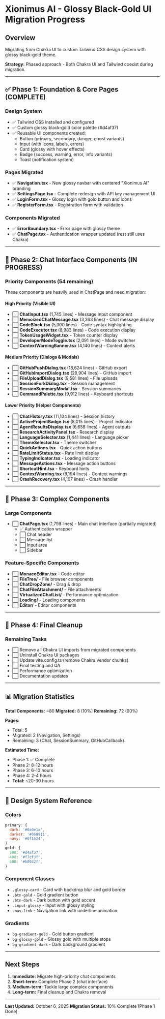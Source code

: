 # Xionimus AI - Glossy Black-Gold UI Migration Progress

## Overview
Migrating from Chakra UI to custom Tailwind CSS design system with glossy black-gold theme.

**Strategy:** Phased approach - Both Chakra UI and Tailwind coexist during migration.

---

## ✅ Phase 1: Foundation & Core Pages (COMPLETE)

### Design System
- ✅ Tailwind CSS installed and configured
- ✅ Custom glossy black-gold color palette (#d4af37)
- ✅ Reusable UI components created:
  - Button (primary, secondary, danger, ghost variants)
  - Input (with icons, labels, errors)
  - Card (glossy with hover effects)
  - Badge (success, warning, error, info variants)
  - Toast (notification system)

### Pages Migrated
- ✅ **Navigation.tsx** - New glossy navbar with centered "Xionimus AI" branding
- ✅ **SettingsPage.tsx** - Complete redesign with API key management UI
- ✅ **LoginForm.tsx** - Glossy login with gold button and icons
- ✅ **RegisterForm.tsx** - Registration form with validation

### Components Migrated
- ✅ **ErrorBoundary.tsx** - Error page with glossy theme
- ✅ **ChatPage.tsx** - Authentication wrapper updated (rest still uses Chakra)

---

## 🔄 Phase 2: Chat Interface Components (IN PROGRESS)

### Priority Components (54 remaining)
These components are heavily used in ChatPage and need migration:

#### High Priority (Visible UI)
- ⬜ **ChatInput.tsx** (1,745 lines) - Message input component
- ⬜ **MemoizedChatMessage.tsx** (3,363 lines) - Chat message display
- ⬜ **CodeBlock.tsx** (5,000 lines) - Code syntax highlighting
- ⬜ **CodeExecutor.tsx** (8,983 lines) - Code execution display
- ⬜ **TokenUsageWidget.tsx** - Token counter display
- ⬜ **DeveloperModeToggle.tsx** (2,091 lines) - Mode switcher
- ⬜ **ContextWarningBanner.tsx** (4,140 lines) - Context alerts

#### Medium Priority (Dialogs & Modals)
- ⬜ **GitHubPushDialog.tsx** (18,624 lines) - GitHub export
- ⬜ **GitHubImportDialog.tsx** (29,904 lines) - GitHub import
- ⬜ **FileUploadDialog.tsx** (9,581 lines) - File uploads
- ⬜ **SessionForkDialog.tsx** - Session management
- ⬜ **SessionSummaryModal.tsx** - Session summaries
- ⬜ **CommandPalette.tsx** (9,912 lines) - Keyboard shortcuts

#### Lower Priority (Helper Components)
- ⬜ **ChatHistory.tsx** (11,104 lines) - Session history
- ⬜ **ActiveProjectBadge.tsx** (8,015 lines) - Project indicator
- ⬜ **AgentResultsDisplay.tsx** (6,658 lines) - Agent outputs
- ⬜ **ResearchActivityPanel.tsx** - Research display
- ⬜ **LanguageSelector.tsx** (1,441 lines) - Language picker
- ⬜ **ThemeSelector.tsx** - Theme switcher
- ⬜ **QuickActions.tsx** - Quick action buttons
- ⬜ **RateLimitStatus.tsx** - Rate limit display
- ⬜ **TypingIndicator.tsx** - Loading indicator
- ⬜ **MessageActions.tsx** - Message action buttons
- ⬜ **ShortcutHint.tsx** - Keyboard hints
- ⬜ **ContextWarning.tsx** (8,194 lines) - Context warnings
- ⬜ **CrashRecovery.tsx** (4,107 lines) - Crash handler

---

## 🔄 Phase 3: Complex Components

### Large Components
- ⬜ **ChatPage.tsx** (1,798 lines) - Main chat interface (partially migrated)
  - ✅ Authentication wrapper
  - ⬜ Chat header
  - ⬜ Message list
  - ⬜ Input area
  - ⬜ Sidebar

### Feature-Specific Components
- ⬜ **MonacoEditor.tsx** - Code editor
- ⬜ **FileTree/** - File browser components
- ⬜ **ChatDropZone/** - Drag & drop
- ⬜ **ChatFileAttachment/** - File attachments
- ⬜ **VirtualizedChatList/** - Performance optimization
- ⬜ **Loading/** - Loading components
- ⬜ **Editor/** - Editor components

---

## 🎯 Phase 4: Final Cleanup

### Remaining Tasks
- ⬜ Remove all Chakra UI imports from migrated components
- ⬜ Uninstall Chakra UI packages
- ⬜ Update vite.config.ts (remove Chakra vendor chunks)
- ⬜ Final testing and QA
- ⬜ Performance optimization
- ⬜ Documentation updates

---

## 📊 Migration Statistics

**Total Components:** ~80
**Migrated:** 8 (10%)
**Remaining:** 72 (90%)

**Pages:**
- Total: 5
- Migrated: 2 (Navigation, Settings)
- Remaining: 3 (Chat, SessionSummary, GitHubCallback)

**Estimated Time:**
- Phase 1: ✅ Complete
- Phase 2: 8-12 hours
- Phase 3: 6-10 hours
- Phase 4: 2-4 hours
- **Total:** ~20-30 hours

---

## 🎨 Design System Reference

### Colors
```javascript
primary: {
  dark: '#0a0e1a',
  darker: '#060911',
  navy: '#0f1624',
}
gold: {
  500: '#d4af37',
  400: '#f7cf3f',
  600: '#b8942f',
}
```

### Component Classes
- `.glossy-card` - Card with backdrop blur and gold border
- `.btn-gold` - Gold gradient button
- `.btn-dark` - Dark button with gold accent
- `.input-glossy` - Input with glossy styling
- `.nav-link` - Navigation link with underline animation

### Gradients
- `bg-gradient-gold` - Gold button gradient
- `bg-glossy-gold` - Glossy gold with multiple stops
- `bg-gradient-dark` - Dark background gradient

---

## Next Steps

1. **Immediate:** Migrate high-priority chat components
2. **Short-term:** Complete Phase 2 (chat interface)
3. **Medium-term:** Tackle large complex components
4. **Long-term:** Final cleanup and Chakra removal

---

**Last Updated:** October 6, 2025
**Migration Status:** 10% Complete (Phase 1 Done)
